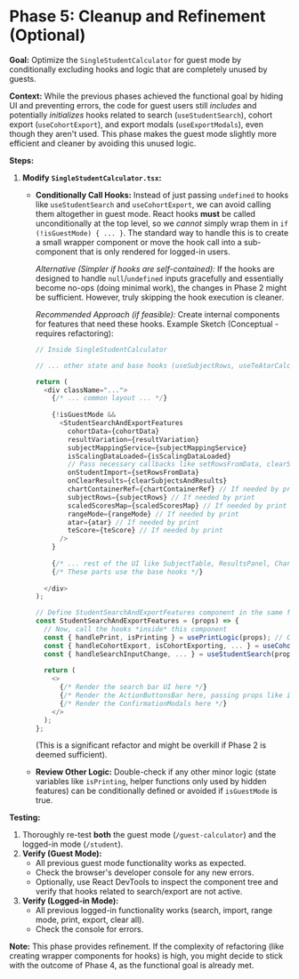 # Phase 5: Cleanup and Refinement (Optional)

**Goal:** Optimize the `SingleStudentCalculator` for guest mode by conditionally excluding hooks and logic that are completely unused by guests.

**Context:** While the previous phases achieved the functional goal by hiding UI and preventing errors, the code for guest users still *includes* and potentially *initializes* hooks related to search (`useStudentSearch`), cohort export (`useCohortExport`), and export modals (`useExportModals`), even though they aren't used. This phase makes the guest mode slightly more efficient and cleaner by avoiding this unused logic.

**Steps:**

1.  **Modify `SingleStudentCalculator.tsx`:**
    *   **Conditionally Call Hooks:** Instead of just passing `undefined` to hooks like `useStudentSearch` and `useCohortExport`, we can avoid calling them altogether in guest mode. React hooks **must** be called unconditionally at the top level, so we *cannot* simply wrap them in `if (!isGuestMode) { ... }`. The standard way to handle this is to create a small wrapper component or move the hook call into a sub-component that is only rendered for logged-in users.

        *Alternative (Simpler if hooks are self-contained):* If the hooks are designed to handle `null`/`undefined` inputs gracefully and essentially become no-ops (doing minimal work), the changes in Phase 2 might be sufficient. However, truly skipping the hook execution is cleaner.

        *Recommended Approach (if feasible):* Create internal components for features that need these hooks.
        Example Sketch (Conceptual - requires refactoring):
        ```typescript
        // Inside SingleStudentCalculator
        
        // ... other state and base hooks (useSubjectRows, useTeAtarCalculator, etc.) ...
        
        return (
          <div className="...">
            {/* ... common layout ... */} 
            
            {!isGuestMode && 
              <StudentSearchAndExportFeatures 
                cohortData={cohortData} 
                resultVariation={resultVariation}
                subjectMappingService={subjectMappingService}
                isScalingDataLoaded={isScalingDataLoaded}
                // Pass necessary callbacks like setRowsFromData, clearSubjectsAndResults
                onStudentImport={setRowsFromData}
                onClearResults={clearSubjectsAndResults} 
                chartContainerRef={chartContainerRef} // If needed by print
                subjectRows={subjectRows} // If needed by print
                scaledScoresMap={scaledScoresMap} // If needed by print
                rangeMode={rangeMode} // If needed by print
                atar={atar} // If needed by print
                teScore={teScore} // If needed by print
              />
            }
            
            {/* ... rest of the UI like SubjectTable, ResultsPanel, Chart ... */} 
            {/* These parts use the base hooks */} 
            
          </div>
        );
        
        // Define StudentSearchAndExportFeatures component in the same file or separate
        const StudentSearchAndExportFeatures = (props) => {
          // Now, call the hooks *inside* this component
          const { handlePrint, isPrinting } = usePrintLogic(props); // Custom hook extracting print logic
          const { handleCohortExport, isCohortExporting, ... } = useCohortExportAndModals(props); // Custom hook combining export + modals
          const { handleSearchInputChange, ... } = useStudentSearch(props);
          
          return (
            <>
              {/* Render the search bar UI here */}
              {/* Render the ActionButtonsBar here, passing props like isPrinting, isCohortExporting, handlePrint, handleCohortExport */}
              {/* Render the ConfirmationModals here */}
            </>
          );
        };
        ```
        (This is a significant refactor and might be overkill if Phase 2 is deemed sufficient).

    *   **Review Other Logic:** Double-check if any other minor logic (state variables like `isPrinting`, helper functions only used by hidden features) can be conditionally defined or avoided if `isGuestMode` is true.

**Testing:**

1.  Thoroughly re-test **both** the guest mode (`/guest-calculator`) and the logged-in mode (`/student`).
2.  **Verify (Guest Mode):**
    *   All previous guest mode functionality works as expected.
    *   Check the browser's developer console for any new errors.
    *   Optionally, use React DevTools to inspect the component tree and verify that hooks related to search/export are not active.
3.  **Verify (Logged-in Mode):**
    *   All previous logged-in functionality works (search, import, range mode, print, export, clear all).
    *   Check the console for errors.

**Note:** This phase provides refinement. If the complexity of refactoring (like creating wrapper components for hooks) is high, you might decide to stick with the outcome of Phase 4, as the functional goal is already met. 